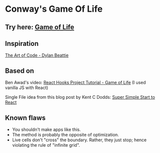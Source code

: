 # Conway's Game Of Life

## Try here: [Game of Life](https://abhijit-hota.github.io/game-of-life/)

## Inspiration

[The Art of Code - Dylan Beattie](https://www.youtube.com/watch?v=6avJHaC3C2U)

## Based on

Ben Awad's video: [React Hooks Project Tutorial - Game of Life](https://www.youtube.com/watch?v=DvVt11mPuM0) (I used vanilla JS with React)

Single File idea from this blog post by Kent C Dodds: [Super Simple Start to React](https://kentcdodds.com/blog/super-simple-start-to-react)

## Known flaws

-   You shouldn't make apps like this.
-   The method is probably the opposite of optimization.
-   Live cells don't "cross" the boundary. Rather, they just stop; hence violating the rule of "infinite grid".
